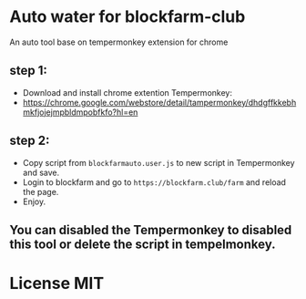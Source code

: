 # Auto water for blockfarm-club
An auto tool base on tempermonkey extension for chrome

## step 1:
- Download and install chrome extention Tempermonkey: 
- https://chrome.google.com/webstore/detail/tampermonkey/dhdgffkkebhmkfjojejmpbldmpobfkfo?hl=en

## step 2:
- Copy script from  `blockfarmauto.user.js` to new script in Tempermonkey and save.
- Login to blockfarm and go to `https://blockfarm.club/farm` and reload the page.
- Enjoy.

## You can disabled the Tempermonkey to disabled this tool or delete the script in tempelmonkey.

# License MIT
